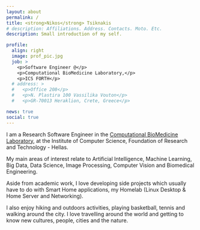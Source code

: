 ```yaml
---
layout: about
permalink: /
title: <strong>Nikos</strong> Tsiknakis
# description: Affiliations. Address. Contacts. Moto. Etc.
description: Small introduction of my self.

profile:
  align: right
  image: prof_pic.jpg
  job: >
    <p>Software Engineer @</p>
    <p>Computational BioMedicine Laboratory,</p>
    <p>ICS FORTH</p>
  # address: >
  #   <p>Office 208</p>
  #   <p>N. Plastira 100 Vassilika Vouton</p>
  #   <p>GR-70013 Heraklion, Crete, Greece</p>

news: true
social: true
---
```


I am a Research Software Engineer in the [Computational BioMedicine Laboratory](https://www.ics.forth.gr/cbml), at the Institute of Computer Science, Foundation of Research and Technology - Hellas.

My main areas of interest relate to Artificial Intelligence, Machine Learning, Big Data, Data Science, Image Processing, Computer Vision and Biomedical Engineering.

Aside from academic work, I love developing side projects which usually have to do with Smart Home applications, my Homelab (Linux Desktop & Home Server and Networking).

I also enjoy hiking and outdoors activities, playing basketball, tennis and walking around the city. I love travelling around the world and getting to know new cultures, people, cities and the nature.


